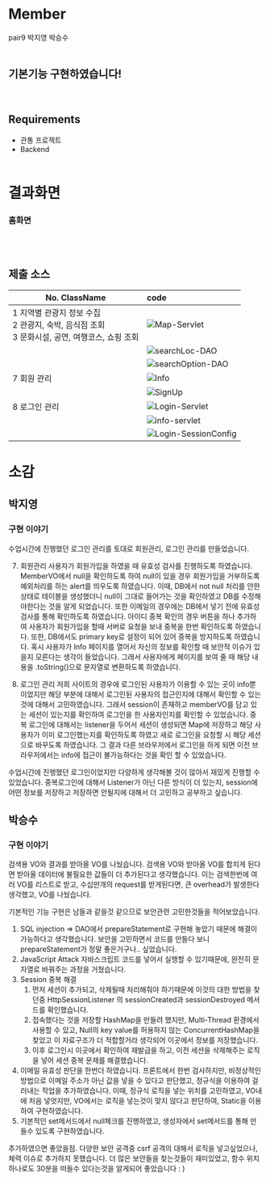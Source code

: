 # Member

pair9 박지영 박승수<br><br>

<h2>기본기능 구현하였습니다!</h2><br>

## Requirements

- 관통 프로젝트
- Backend
  <br><br>

# 결과화면

### 홈화면



<br><br>

## 제출 소스

| No. ClassName                         | code                                                                 |
| ------------------------------------- | :------------------------------------------------------------------- |
| 1 지역별 관광지 정보 수집 <br>2 관광지, 숙박, 음식점 조회   <br>  3 문화시설, 공연, 여행코스, 쇼핑 조회           | ![Map-Servlet](/uploads/c07ac69bf4aaca2b7add1c5e604dd28a/image.png) | 
|    | ![searchLoc-DAO](/uploads/6b5564acff3b68a3c234addec5033159/image.png)   |
|     | ![searchOption-DAO](/uploads/0157e006cf73351ecca1804adb2adf07/image.png) |
| 7 회원 관리                           |  ![Info](/uploads/973b442ad527d7ec946cb25458cb6d07/image.png) 
|   |  ![SignUp](/uploads/a81292e59f294aec4995871a205d00e0/image.png) |
| 8 로그인 관리                         | ![Login-Servlet](/uploads/010530b025f37d0777d02296a40cc65a/image.png) |
|   | ![info-servlet](/uploads/fe553b7734d1fcebef2a64005ef11a68/image.png) |
|   | ![Login-SessionConfig](/uploads/4f4ee4998cfa6c5c8400eb40c74016da/image.png)  |

# 소감

## 박지영

### 구현 이야기

수업시간에 진행했던 로그인 관리를 토대로 회원관리, 로그인 관리를 만들었습니다.

7. 회원관리
사용자가 회원가입을 하였을 때 유효성 검사를 진행하도록 하였습니다. MemberVO에서 null을 확인하도록 하여 null이 있을 경우 회원가입을 거부하도록 예외처리를 하는 alert를 띄우도록 하였습니다. 이때, DB에서 not null 처리를 안한 상태로 테이블을 생성했더니 null이 그대로 들어가는 것을 확인하였고 DB를 수정해야한다는 것을 알게 되었습니다. 또한 이메일의 경우에는 DB에서 넣기 전에 유효성 검사를 통해 확인하도록 하였습니다.
아이디 중복 확인의 경우 버튼을 하나 추가하여 사용자가 회원가입을 할때 서버로 요청을 보내 중복을 한번 확인하도록 하였습니다. 또한, DB에서도 primary key로 설정이 되어 있어 중복을 방지하도록 하였습니다. 
혹시 사용자가  Info 페이지를 열어서 자신의 정보를 확인할 때 보안적 이슈가 있을지 모른다는 생각이 들었습니다. 그래서 사용자에게 페이지를 보여 줄 때 해당 내용을 .toString()으로 문자열로 변환하도록 하였습니다.

8. 로그인 관리
저희 사이트의 경우에 로그인된 사용자가 이용할 수 있는 곳이 info뿐이었지만 해당 부분에 대해서 로그인된 사용자의 접근인지에 대해서 확인할 수 있는 것에 대해서 고민하였습니다. 그래서 session이 존재하고 memberVO를 담고 있는 세션이 있는지를 확인하여 로그인을 한 사용자인지를 확인할 수 있었습니다. 
중복 로그인에 대해서는 listener을 두어서 세션이 생성되면 Map에 저장하고 해당 사용자가 이미 로그인했는지를 확인하도록 하였고 새로 로그인을 요청할 시 해당 세션으로 바꾸도록 하였습니다. 그 결과 다른 브라우저에서 로그인을 하게 되면 이전 브라우저에서는 info에 접근이 불가능하다는 것을 확인 할 수 있었습니다.

수업시간에 진행했던 로그인이었지만 다양하게 생각해볼 것이 많아서 재밌게 진행할 수 있었습니다. 중복로그인에 대해서 Listener가 아닌 다른 방식이 더 있는지, session에 어떤 정보를 저장하고 저장하면 안될지에 대해서 더 고민하고 공부하고 싶습니다.


## 박승수

### 구현 이야기

검색용 VO와 결과를 받아올 VO를 나눴습니다.
검색용 VO와 받아올 VO를 합치게 된다면 받아올 데이터에 불필요한 값들이 더 추가된다고 생각했습니다.
이는 검색한번에 여러 VO를 리스트로 받고, 수십만개의 request를 받게된다면, 큰 overhead가 발생한다 생각했고, VO를 나눴습니다.

기본적인 기능 구현은 남들과 같을것 같으므로 보안관련 고민한것들을 적어보았습니다.

1. SQL injection => DAO에서 prepareStatement로 구현해 놓았기 때문에 해결이 가능하다고 생각했습니다. 보안을 고민하면서 코드를 만들다 보니 prepareStatement가 정말 좋은거구나.. 싶었습니다.
2. JavaScript Attack 자바스크립트 코드를 넣어서 실행할 수 있기때문에, 완전히 문자열로 바꿔주는 과정을 거쳤습니다.
3.  Session 중복 해결
    1. 먼저 세션이 추가되고, 삭제될때 처리해줘야 하기때문에 이것의 대한 방법을 찾던중  HttpSessionListener 의 sessionCreated과 sessionDestroyed 메서드를 확인했습니다.
    2. 접속했다는 것을 저장할 HashMap을 만들려 했지만, Multi-Thread 환경에서 사용할 수 있고, Null의 key value를 허용하지 않는 ConcurrentHashMap을 찾았고 이 자료구조가 더 적합할거라 생각되어 이곳에서 정보를 저장했습니다.
    3. 이후 로그인시 이곳에서 확인하여 재발급을 하고, 이전 세션을 삭제해주는 로직을 넣어 세션 중복 문제를 해결했습니다.
4. 이메일 유효성 판단을 한번더 하였습니다. 프론트에서 한번 검사하지만, 비정상적인 방법으로 이메일 주소가 아닌 값을 넣을 수 있다고 판단했고, 정규식을 이용하여 걸러내는 작업을 추가하였습니다. 이때, 정규식 로직을 넣는 위치를 고민하였고, VO내에 처음 넣엇지만, VO에서는 로직을 넣는것이 맞지 않다고 판단하여, Static을 이용하여 구현하였습니다.
5. 기본적인 set메서드에서 null체크를 진행하였고, 생성자에서 set메서드를 통해 만들수 있도록 구현하였습니다.


추가하였으면 좋았을점.
다양한 보안 공격중 csrf 공격의 대해서 로직을 넣고싶었으나, 체력 이슈로 추가하지 못했습니다.
더 많은 보안들을 찾는것들이 재미있었고, 함수 위치 하나로도 30분을 떠들수 있다는것을 알게되어 좋았습니다 : )


